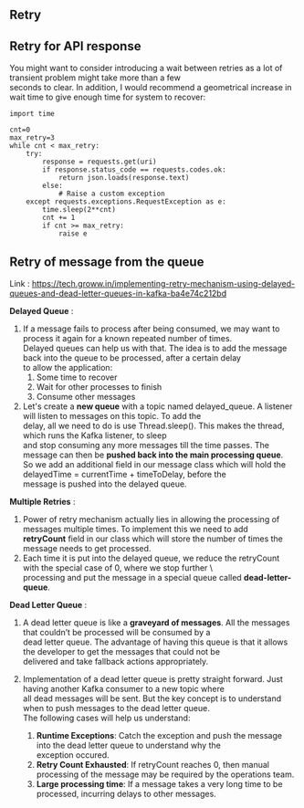 ## Retry 


## Retry for API response 

You might want to consider introducing a wait between retries as a lot of transient problem might take more than a few \
seconds to clear. In addition, I would recommend a geometrical increase in wait time to give enough time for system to recover:

```
import time

cnt=0
max_retry=3
while cnt < max_retry:
    try:
        response = requests.get(uri)
        if response.status_code == requests.codes.ok:
            return json.loads(response.text)
        else:
            # Raise a custom exception
    except requests.exceptions.RequestException as e:
        time.sleep(2**cnt)
        cnt += 1
        if cnt >= max_retry:
            raise e
```

## Retry of message from the queue 

Link : https://tech.groww.in/implementing-retry-mechanism-using-delayed-queues-and-dead-letter-queues-in-kafka-ba4e74c212bd 

**Delayed Queue** : 
1. If a message fails to process after being consumed, we may want to process it again for a known repeated number of times. \
Delayed queues can help us with that. The idea is to add the message back into the queue to be processed, after a certain delay \
to allow the application:
    1. Some time to recover
    2. Wait for other processes to finish
    3. Consume other messages
2. Let's create a **new queue** with a topic named delayed_queue. A listener will listen to messages on this topic. To add the \
   delay, all we need to do is use Thread.sleep(<time in ms>). This makes the thread, which runs the Kafka listener, to sleep \
   and stop consuming any more messages till the time passes. The message can then be **pushed back into the main processing queue**. \
   So we add an additional field in our message class which will hold the delayedTime = currentTime + timeToDelay, before the \
   message is pushed into the delayed queue. 

**Multiple Retries** : 
1. Power of retry mechanism actually lies in allowing the processing of messages multiple times. To implement this we need to add \
   **retryCount** field in our class which will store the number of times the message needs to get processed. 
2. Each time it is put into the delayed queue, we reduce the retryCount with the special case of 0, where we stop further  \  
   processing and put the message in a special queue called **dead-letter-queue**.

**Dead Letter Queue** : 
1. A dead letter queue is like a **graveyard of messages**. All the messages that couldn’t be processed will be consumed by a \
   dead letter queue. The advantage of having this queue is that it allows the developer to get the messages that could not be \
   delivered and take fallback actions appropriately.

2. Implementation of a dead letter queue is pretty straight forward. Just having another Kafka consumer to a new topic where \
   all dead messages will be sent. But the key concept is to understand when to push messages to the dead letter queue. \
   The following cases will help us understand:
    1. **Runtime Exceptions**: Catch the exception and push the message into the dead letter queue to understand why the \
       exception occured.
    2. **Retry Count Exhausted**: If retryCount reaches 0, then manual processing of the message may be required by the operations team.
    3. **Large processing time**: If a message takes a very long time to be processed, incurring delays to other messages.
